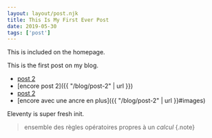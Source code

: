 ```yaml
---
layout: layout/post.njk 
title: This Is My First Ever Post
date: 2019-05-30
tags: ['post']
---
```


<!-- résumé : début -->
This is included on the homepage.
<!-- résumé : fin -->

This is the first post on my blog.

* [post 2](../post-2)
* [encore post 2]({{ "/blog/post-2" | url }})
* [post 2](../post-2#images)
* [encore avec une ancre en plus]({{ "/blog/post-2" | url }}#images)

Eleventy is super fresh init.

> ensemble des règles opératoires propres à un *calcul*
{.note}
